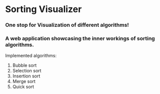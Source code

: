 # Sorting Visualizer 

### One stop for Visualization of different algorithms!


### A web application showcasing the inner workings of sorting algorithms.

Implemented algorithms:
1) Bubble sort
2) Selection sort
3) Insertion sort
4) Merge sort
5) Quick sort